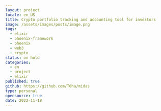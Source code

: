 ```yaml
---
layout: project
locale: en_US
title: Crypto portfolio tracking and accounting tool for investors
image: /assets/images/posts/image.png
tags:
  - elixir
  - phoenix-framework
  - phoenix
  - web3
  - crypto
status: on hold
categories:
  - en
  - project
  - elixir
published: true
github: https://github.com/T0ha/midas
type: personal
opensource: true
date: 2022-11-18
---
```

